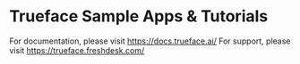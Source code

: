 # Trueface Sample Apps & Tutorials

For documentation, please visit https://docs.trueface.ai/
For support, please visit https://trueface.freshdesk.com/

